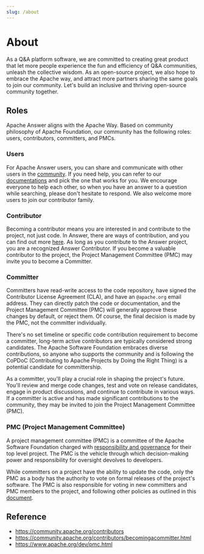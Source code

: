 ```yaml
---
slug: /about
---
```

# About

As a Q&A platform software, we are committed to creating great product that let more people experience the fun and efficiency of Q&A communities, unleash the collective wisdom. As an open-source project, we also hope to embrace the Apache way, and attract more partners sharing the same goals to join our community. Let's build an inclusive and thriving open-source community together.

## Roles

Apache Answer aligns with the Apache Way. Based on community philosophy of Apache Foundation, our community has the following roles: users, contributors, committers, and PMCs.

### Users

For Apache Answer users, you can share and communicate with other users in the [community](/community). If you need help, you can refer to our [documentations](/docs) and pick the one that works for you. We encourage everyone to help each other, so when you have an answer to a question while searching, please don't hesitate to respond. We also welcome more users to join our contributor family.

### Contributor

Becoming a contributor means you are interested in and contribute to the project, not just code. In Answer, there are ways of contribution, and you can find out more [here](/community/contributing). As long as you contribute to the Answer project, you are a recognized Answer Contributor. If you become a valuable contributor to the project, the Project Management Committee (PMC) may invite you to become a Committer.

### Committer

Committers have read-write access to the code repository, have signed the Contributor License Agreement (CLA), and have an `@apache.org` email address. They can directly patch the code or documentation, and the Project Management Committee (PMC) will generally approve these changes by default, or reject them. Of course, the final decision is made by the PMC, not the committer individually.

There's no set timeline or specific code contribution requirement to become a committer, long-term active contributors are typically considered strong candidates. The Apache Software Foundation embraces diverse contributions, so anyone who supports the community and is following the CoPDoC (Contributing to Apache Projects by Doing the Right Thing) is a potential candidate for committership.

As a committer, you'll play a crucial role in shaping the project's future. You'll review and merge code changes, test and vote on release candidates, engage in product discussions, and continue to contribute in various ways. If a committer is active and has made significant contributions to the community, they may be invited to join the Project Management Committee (PMC).

### PMC (Project Management Committee)

A project management committee (PMC) is a committee of the Apache Software Foundation charged with [responsibility and governance](https://www.apache.org/foundation/governance/pmcs.html) for their top level project. The PMC is the vehicle through which decision-making power and responsibility for oversight devolves to developers.

While committers on a project have the ability to update the code, only the PMC as a body has the authority to vote on formal releases of the project's software. The PMC is also responsible for voting in new committers and PMC members to the project, and following other policies as outlined in this [document](https://www.apache.org/dev/pmc.html#policy).

## Reference

- https://community.apache.org/contributors
- https://community.apache.org/contributors/becomingacommitter.html
- https://www.apache.org/dev/pmc.html
